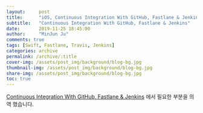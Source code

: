 ```yaml
---
layout:     post
title:      "iOS, Continuous Integration With GitHub, Fastlane & Jenkins"
subtitle:   "Continuous Integration With GitHub, Fastlane & Jenkins"
date:       2019-11-25 18:45:00
author:     "MinJun Ju"
comments: true 
tags: [Swift, Fastlane, Travis, Jenkins]
categories: archive
permalink: /archive/:title
cover-img: /assets/post_img/background/blog-bg.jpg
thumbnail-img: /assets/post_img/background/blog-bg.jpg
share-img: /assets/post_img/background/blog-bg.jpg
toc: true
--- 
```


[Continuous Integration With GitHub, Fastlane & Jenkins](https://www.raywenderlich.com/1774995-continuous-integration-with-github-fastlane-jenkins) 에서 필요한 부분을 의역 했습니다.